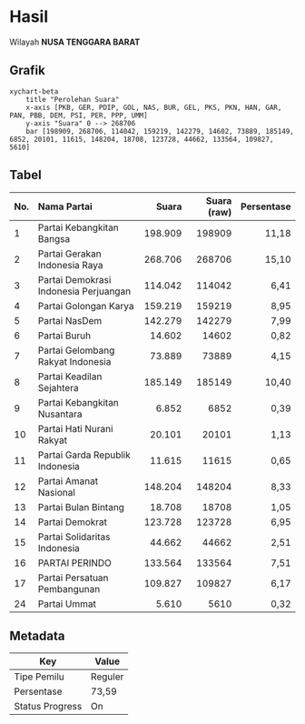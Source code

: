 # Hasil

Wilayah **NUSA TENGGARA BARAT**

## Grafik

```mermaid
xychart-beta
    title "Perolehan Suara"
    x-axis [PKB, GER, PDIP, GOL, NAS, BUR, GEL, PKS, PKN, HAN, GAR, PAN, PBB, DEM, PSI, PER, PPP, UMM]
    y-axis "Suara" 0 --> 268706
    bar [198909, 268706, 114042, 159219, 142279, 14602, 73889, 185149, 6852, 20101, 11615, 148204, 18708, 123728, 44662, 133564, 109827, 5610]
```

## Tabel

| No. | Nama Partai                           | Suara   | Suara (raw) | Persentase |
|:--- |:------------------------------------- | -------:| -----------:| ----------:|
| 1   | Partai Kebangkitan Bangsa             | 198.909 | 198909      | 11,18      |
| 2   | Partai Gerakan Indonesia Raya         | 268.706 | 268706      | 15,10      |
| 3   | Partai Demokrasi Indonesia Perjuangan | 114.042 | 114042      | 6,41       |
| 4   | Partai Golongan Karya                 | 159.219 | 159219      | 8,95       |
| 5   | Partai NasDem                         | 142.279 | 142279      | 7,99       |
| 6   | Partai Buruh                          | 14.602  | 14602       | 0,82       |
| 7   | Partai Gelombang Rakyat Indonesia     | 73.889  | 73889       | 4,15       |
| 8   | Partai Keadilan Sejahtera             | 185.149 | 185149      | 10,40      |
| 9   | Partai Kebangkitan Nusantara          | 6.852   | 6852        | 0,39       |
| 10  | Partai Hati Nurani Rakyat             | 20.101  | 20101       | 1,13       |
| 11  | Partai Garda Republik Indonesia       | 11.615  | 11615       | 0,65       |
| 12  | Partai Amanat Nasional                | 148.204 | 148204      | 8,33       |
| 13  | Partai Bulan Bintang                  | 18.708  | 18708       | 1,05       |
| 14  | Partai Demokrat                       | 123.728 | 123728      | 6,95       |
| 15  | Partai Solidaritas Indonesia          | 44.662  | 44662       | 2,51       |
| 16  | PARTAI PERINDO                        | 133.564 | 133564      | 7,51       |
| 17  | Partai Persatuan Pembangunan          | 109.827 | 109827      | 6,17       |
| 24  | Partai Ummat                          | 5.610   | 5610        | 0,32       |


## Metadata

| Key             | Value   |
| --------------- | ------- |
| Tipe Pemilu     | Reguler |
| Persentase      | 73,59   |
| Status Progress | On      |



